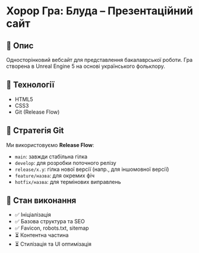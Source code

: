 # Хорор Гра: Блуда – Презентаційний сайт

## 📌 Опис
Односторінковий вебсайт для представлення бакалаврської роботи. Гра створена в Unreal Engine 5 на основі українського фольклору.

## 🚀 Технології
- HTML5
- CSS3
- Git (Release Flow)

## 📂 Стратегія Git
Ми використовуємо **Release Flow**:
- `main`: завжди стабільна гілка
- `develop`: для розробки поточного релізу
- `release/x.y`: гілка нової версії (напр., для іншомовної версії)
- `feature/назва`: для окремих фіч
- `hotfix/назва`: для термінових виправлень

## 📄 Стан виконання
- ✅ Ініціалізація
- ✅ Базова структура та SEO
- ✅ Favicon, robots.txt, sitemap
- ⏳ Контентна частина
- ⏳ Стилізація та UI оптимізація
